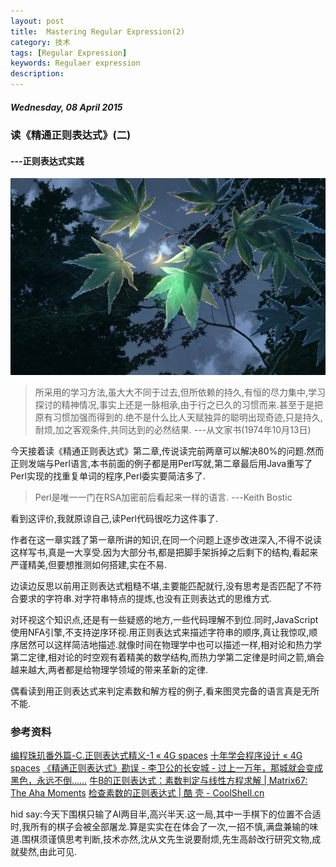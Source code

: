 ```yaml
---
layout: post
title:  Mastering Regular Expression(2)
category: 技术
tags: [Regular Expression]
keywords: Regulaer expression 
description: 
---
```


##### Wednesday, 08 April 2015

### 读《精通正则表达式》(二)

#### ---正则表达式实践

![言叶之庭](/../../assets/img/tech/2015/the_garden_of_worlds.jpg)

> 所采用的学习方法,虽大大不同于过去,但所依赖的持久,有恒的尽力集中,学习探讨的精神情况,事实上还是一脉相承,由于行之已久的习惯而来.甚至于是把原有习惯加强而得到的.绝不是什么比人天赋独异的聪明出现奇迹,只是持久,耐烦,加之客观条件,共同达到的必然结果.
---从文家书(1974年10月13日)

今天接着读《精通正则表达式》第二章,传说读完前两章可以解决80%的问题.然而正则发端与Perl语言,本书前面的例子都是用Perl写就,第二章最后用Java重写了Perl实现的找重复单词的程序,Perl委实要简洁多了.

> Perl是唯一一门在RSA加密前后看起来一样的语言.
---Keith Bostic

看到这评价,我就原谅自己,读Perl代码很吃力这件事了.

作者在这一章实践了第一章所讲的知识,在同一个问题上逐步改进深入,不得不说读这样写书,真是一大享受.因为大部分书,都是把脚手架拆掉之后剩下的结构,看起来严谨精美,但要想推测如何搭建,实在不易.

边读边反思以前用正则表达式粗糙不堪,主要能匹配就行,没有思考是否匹配了不符合要求的字符串.对字符串特点的提炼,也没有正则表达式的思维方式.

对环视这个知识点,还是有一些疑惑的地方,一些代码理解不到位.同时,JavaScript使用NFA引擎,不支持逆序环视.用正则表达式来描述字符串的顺序,真让我惊叹,顺序居然可以这样简洁地描述.就像时间在物理学中也可以描述一样,相对论和热力学第二定律,相对论的时空观有着精美的数学结构,而热力学第二定律是时间之箭,熵会越来越大,两者都是给物理学领域的带来革新的定律.

偶看读到用正则表达式来判定素数和解方程的例子,看来图灵完备的语言真是无所不能.

### 参考资料
[编程珠玑番外篇-C.正则表达式精义-1 « 4G spaces](http://blog.youxu.info/2009/03/05/ree1/)
[十年学会程序设计 « 4G spaces](http://blog.youxu.info/21-days/)
[《精通正则表达式》勘误 - 李卫公的长安城 - 过上一万年，那城就会变成黑色，永远不倒……](http://blog.donews.com/maverick/archive/2007/09/14/1209937.aspx)
[牛B的正则表达式：素数判定与线性方程求解 | Matrix67: The Aha Moments](http://www.matrix67.com/blog/archives/475)
[检查素数的正则表达式 | 酷 壳 - CoolShell.cn](http://coolshell.cn/articles/2704.html)

hid say:今天下围棋只输了AI两目半,高兴半天.这一局,其中一手棋下的位置不合适时,我所有的棋子会被全部屠龙.算是实实在在体会了一次,一招不慎,满盘兼输的味道.围棋须谨慎思考判断,技术亦然,沈从文先生说要耐烦,先生高龄改行研究文物,成就斐然,由此可见.


